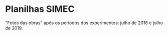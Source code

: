 # Planilhas SIMEC

"Fotos das obras" após os períodos dos experimentos: julho de 2018 e julho de 2019.

